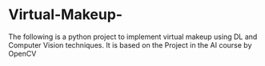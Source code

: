 # Virtual-Makeup-
The following is a python project to implement virtual makeup using DL and Computer Vision techniques. It is based on the Project in the AI course by OpenCV
